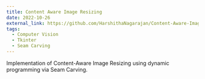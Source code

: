 ```yaml
---
title: Content Aware Image Resizing
date: 2022-10-26
external_link: https://github.com/HarshithaNagarajan/Content-Aware-Image-Resizing
tags:
  - Computer Vision
  - Tkinter
  - Seam Carving
---
```


Implementation of Content-Aware Image Resizing using dynamic programming via Seam Carving.

<!--more-->
